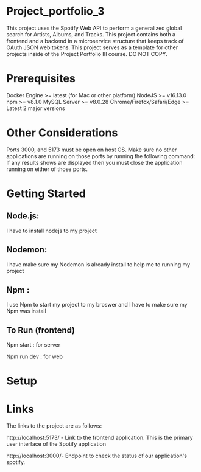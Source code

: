 # Project_portfolio_3

This project uses the Spotify Web API to perform a generalized global search for Artists, Albums, and Tracks. This project contains both a frontend and a backend in a microservice structure that keeps track of OAuth JSON web tokens. This project serves as a template for other projects inside of the Project Portfolio III course. DO NOT COPY.

# Prerequisites

Docker Engine >= latest (for Mac or other platform)
NodeJS >= v16.13.0
npm >= v8.1.0
MySQL Server >= v8.0.28
Chrome/Firefox/Safari/Edge >= Latest 2 major versions

# Other Considerations

Ports 3000, and 5173 must be open on host OS. Make sure no other applications are running on those ports by running the following command:
If any results shows are displayed then you must close the application running on either of those ports.

# Getting Started

## Node.js:

I have to install nodejs to my project

## Nodemon:

I have make sure my Nodemon is already install to help me to running my project

## Npm :

I use Npm to start my project to my broswer and I have to make sure my Npm was install

## To Run (frontend)

Npm start : for server

Npm run dev : for web

# Setup

# Links

The links to the project are as follows:

http://localhost:5173/ - Link to the frontend application. This is the primary user interface of the Spotify application

http://localhost:3000/- Endpoint to check the status of our application's spotify.
